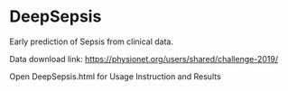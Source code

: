 # DeepSepsis
Early prediction of Sepsis from clinical data.

Data download link: https://physionet.org/users/shared/challenge-2019/

Open DeepSepsis.html for Usage Instruction and Results
